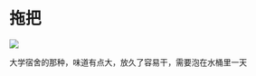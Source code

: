 # 拖把

![](https://z3.tuanimg.com/imagev2/trade/800x800.b8930298bbed8dba3bb791efb711df9f.400x.jpg)

大学宿舍的那种，味道有点大，放久了容易干，需要泡在水桶里一天



